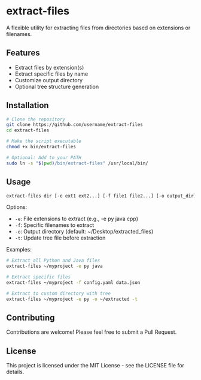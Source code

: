# extract-files

A flexible utility for extracting files from directories based on extensions or filenames.

## Features
- Extract files by extension(s)
- Extract specific files by name
- Customize output directory
- Optional tree structure generation

## Installation

```bash
# Clone the repository
git clone https://github.com/username/extract-files
cd extract-files

# Make the script executable
chmod +x bin/extract-files

# Optional: Add to your PATH
sudo ln -s "$(pwd)/bin/extract-files" /usr/local/bin/
```

## Usage

```bash
extract-files dir [-e ext1 ext2...] [-f file1 file2...] [-o output_dir] [-t]
```

Options:
- `-e`: File extensions to extract (e.g., -e py java cpp)
- `-f`: Specific filenames to extract
- `-o`: Output directory (default: ~/Desktop/extracted_files)
- `-t`: Update tree file before extraction

Examples:
```bash
# Extract all Python and Java files
extract-files ~/myproject -e py java

# Extract specific files
extract-files ~/myproject -f config.yaml data.json

# Extract to custom directory with tree
extract-files ~/myproject -e py -o ~/extracted -t
```

## Contributing
Contributions are welcome! Please feel free to submit a Pull Request.

## License
This project is licensed under the MIT License - see the LICENSE file for details.